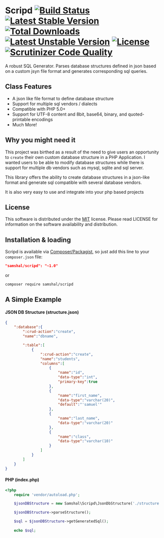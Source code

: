 # Scripd [![Build Status](https://travis-ci.org/Samshal/Scripd.svg?branch=master)](https://travis-ci.org/Samshal/Scripd) [![Latest Stable Version](https://poser.pugx.org/samshal/scripd/v/stable)](https://packagist.org/packages/samshal/scripd) [![Total Downloads](https://poser.pugx.org/samshal/scripd/downloads)](https://packagist.org/packages/samshal/scripd) [![Latest Unstable Version](https://poser.pugx.org/samshal/scripd/v/unstable)](https://packagist.org/packages/samshal/scripd) [![License](https://poser.pugx.org/samshal/scripd/license)](https://packagist.org/packages/samshal/scripd) [![Scrutinizer Code Quality](https://scrutinizer-ci.com/g/Samshal/Scripd/badges/quality-score.png?b=master)](https://scrutinizer-ci.com/g/Samshal/Scripd/?branch=master)
A robust SQL Generator. Parses database structures defined in json based on a custom jsyn file format and generates corresponding sql queries.

## Class Features

- A json like file format to define database structure
- Support for multiple sql vendors / dialects
- Compatible with PHP 5.0+
- Support for UTF-8 content and 8bit, base64, binary, and quoted-printable encodings
- Much More!

## Why you might need it

This project was birthed as a result of the need to give users an opportunity to `create` their own custom database structure in a PHP Application.
I wanted users to be able to modify database structures while there is support for multiple db vendors such as mysql, sqlite and sql server.

This library offers the ability to create database structures in a json-like format and generate sql compatible with several database vendors.

It is also very easy to use and integrate into your php based projects

## License

This software is distributed under the [MIT](https://opensource.org/licenses/MIT) license. Please read LICENSE for information on the
software availability and distribution.

## Installation & loading
Scripd is available via [Composer/Packagist](https://packagist.org/packages/samshal/scripd), so just add this line to your `composer.json` file:

```json
"samshal/scripd": "~1.0"
```

or

```sh
composer require samshal/scripd
```

## A Simple Example

#### JSON DB Structure (structure.json)
```json
{
	":database":{
		":crud-action":"create",
		"name":"dbname",

		":table":[
			{
				":crud-action":"create",
				"name":"students",
				"columns":[
					{
						"name":"id",
						"data-type":"int",
						"primary-key":true
					},
					{
						"name":"first_name",
						"data-type":"varchar(20)",
						"default":"'samuel'"
					},
					{
						"name":"last_name",
						"data-type":"varchar(20)"
					},
					{
						"name":"class",
						"data-type":"varchar(10)"
					}
				]
			}
		]
	}
}
```

#### PHP (index.php)
```php
<?php
    require 'vendor/autoload.php';

    $jsonDBStructure = new Samshal\Scripd\JsonDbStructure('./structure.json', 'mysql');

    $jsonDBStructure->parseStructure();

    $sql = $jsonDBStructure->getGeneratedSql();
    
    echo $sql;
```
